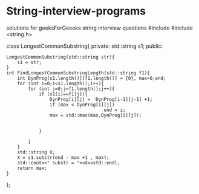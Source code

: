 # String-interview-programs
solutions for geeksForGeeeks string interview questions
#include <iostream>
#include <string.h>


class LongestCommonSubstring{
    private:
	std::string s1;
	public:

	LongestCommonSubstring(std::string str){
		s1 = str;
	}
	int FindLongestCommonSubstringLength(std::string f1){
		int DynProg[s1.length()][f1.length()] = {0}, max=0,end;
		for (int i=0;i<s1.length();i++){
			for (int j=0;j<f1.length();j++){
				if (s1[i]==f1[j]){
					DynProg[i][j] =  DynProg[i-1][j-1] +1;
					if (max < DynProg[i][j])
										end = i;
					max = std::max(max,DynProg[i][j]);


				}

			}
		}
		std::string X;
		X = s1.substr(end - max +1 , max);
		std::cout<<" substr = "<<X<<std::endl;
		return max;
	}
};

